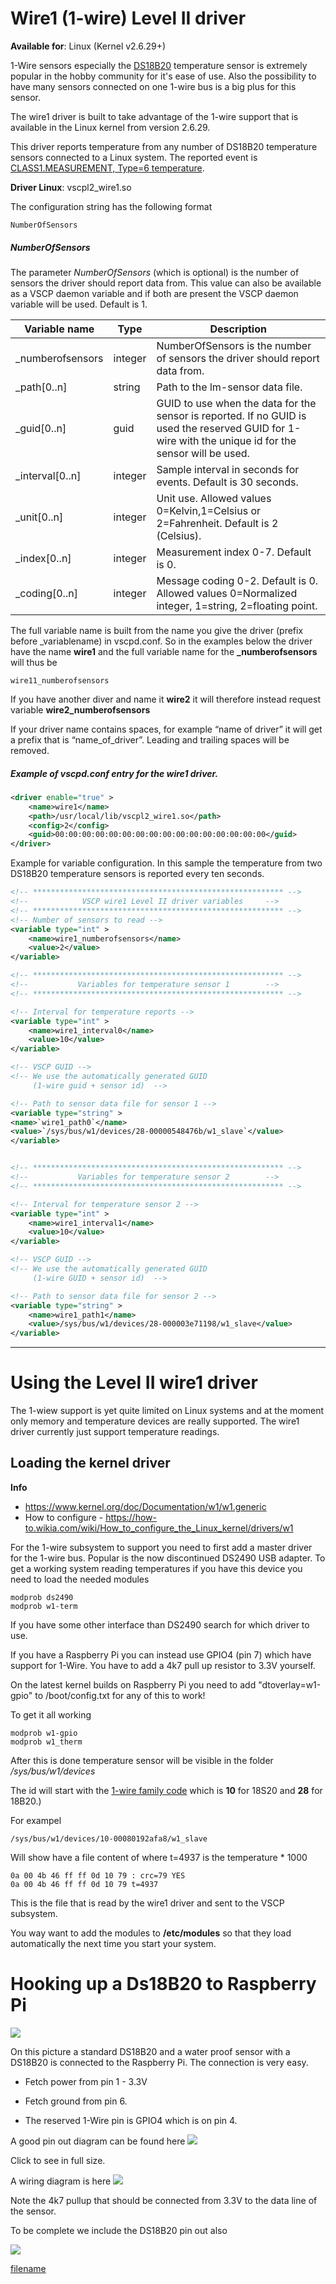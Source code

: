 # Wire1 (1-wire) Level II driver

**Available for**: Linux (Kernel v2.6.29+)

1-Wire sensors especially the [DS18B20](https://datasheets.maximintegrated.com/en/ds/DS18B20.pdf) temperature sensor is extremely popular in the hobby community for it's ease of use. Also the possibility to have many sensors connected on one 1-wire bus is a big plus for this sensor.

The wire1 driver is built to take advantage of the 1-wire support that is available in the Linux kernel from version 2.6.29.

This driver reports temperature from any number of DS18B20 temperature sensors connected to a Linux system. The reported event is [CLASS1.MEASUREMENT, Type=6 temperature](http://docs.vscp.org/spec/latest/#/./class1.measurement#type6).

**Driver Linux**: vscpl2_wire1.so

The configuration string has the following format

    NumberOfSensors

##### NumberOfSensors

The parameter *NumberOfSensors* (which is optional) is the number of sensors the driver should report data from. This value can also be available as a VSCP daemon variable and if both are present the VSCP daemon variable will be used. Default is 1. 

 | Variable name    | Type    | Description  | 
 | -------------    | ----    | -----------  | 
 | _numberofsensors | integer | NumberOfSensors is the number of sensors the driver should report data from. | 
 | _path[0..n]      | string  | Path to the lm-sensor data file.  | 
 | _guid[0..n]      | guid    | GUID to use when the data for the sensor is reported.  If no GUID is used the reserved GUID for 1-wire with the unique id for the sensor will be used. | 
 | _interval[0..n]  | integer | Sample interval in seconds for events. Default is 30 seconds. | 
 | _unit[0..n]      | integer | Unit use. Allowed values 0=Kelvin,1=Celsius or 2=Fahrenheit. Default is 2 (Celsius).  | 
 | _index[0..n]     | integer | Measurement index 0-7. Default is 0. | 
 | _coding[0..n]    | integer | Message coding 0-2. Default is 0. Allowed values 0=Normalized integer, 1=string, 2=floating point. | 

The full variable name is built from the name you give the driver (prefix before _variablename) in vscpd.conf. So in the examples below the driver have the name **wire1** and the full variable name for the **_numberofsensors** will thus be

    wire11_numberofsensors

If you have another diver and name it  **wire2** it will therefore instead request variable **wire2_numberofsensors**

If your driver name contains spaces, for example “name of driver” it will get a prefix that is “name_of_driver”. Leading and trailing spaces will be removed. 

##### Example of vscpd.conf entry for the wire1 driver.

```xml
<driver enable="true" >
    <name>wire1</name>
    <path>/usr/local/lib/vscpl2_wire1.so</path>
    <config>2</config>
    <guid>00:00:00:00:00:00:00:00:00:00:00:00:00:00:00:00</guid>
</driver>
```

Example for variable configuration. In this sample the temperature from two DS18B20 temperature sensors is reported every ten seconds.

```xml
<!-- ******************************************************** -->
<!--            VSCP wire1 Level II driver variables     -->
<!-- ******************************************************** -->
<!-- Number of sensors to read -->
<variable type="int" >
	<name>wire1_numberofsensors</name>          	
	<value>2</value>      
</variable>

<!-- ******************************************************** -->
<!--           Variables for temperature sensor 1        -->
<!-- ******************************************************** -->

<!-- Interval for temperature reports -->
<variable type="int" >
	<name>wire1_interval0</name>          	
	<value>10</value>      
</variable>

<!-- VSCP GUID -->
<!-- We use the automatically generated GUID 
     (1-wire guid + sensor id)  -->

<!-- Path to sensor data file for sensor 1 -->
<variable type="string" >
<name>`wire1_path0`</name>
<value>`/sys/bus/w1/devices/28-00000548476b/w1_slave`</value>
</variable>


<!-- ******************************************************** -->
<!--           Variables for temperature sensor 2        -->
<!-- ******************************************************** -->

<!-- Interval for temperature sensor 2 -->
<variable type="int" >
	<name>wire1_interval1</name>          	
	<value>10</value>      
</variable>

<!-- VSCP GUID -->
<!-- We use the automatically generated GUID 
     (1-wire GUID + sensor id)  --> 	

<!-- Path to sensor data file for sensor 2 -->
<variable type="string" >	
	<name>wire1_path1</name>          	
	<value>/sys/bus/w1/devices/28-000003e71198/w1_slave</value>      
</variable>

```


----

# Using the Level II wire1 driver

The 1-wiew support is yet quite limited on Linux systems and at the moment only memory and temperature devices are really supported. The wire1 driver currently just support temperature readings.

## Loading the kernel driver

**Info**

*  https://www.kernel.org/doc/Documentation/w1/w1.generic
*  How to configure - https://how-to.wikia.com/wiki/How_to_configure_the_Linux_kernel/drivers/w1

For the 1-wire subsystem to support you need to first add a master driver for the 1-wire bus. Popular is the now discontinued DS2490 USB adapter. To get a working system reading temperatures if you have this device you need to load the needed modules

    modprob ds2490
    modprob w1-term

If you have some other interface than DS2490 search for which driver to use. 

If you have a Raspberry Pi you can instead use GPIO4 (pin 7) which have support for 1-Wire. You have to add a 4k7 pull up resistor to 3.3V yourself.

On the latest kernel builds on Raspberry Pi you need to add "dtoverlay=w1-gpio" to /boot/config.txt for any of this to work! 

To get it all working

    modprob w1-gpio
    modprob w1_therm

After this is done temperature sensor will be visible in the folder */sys/bus/w1/devices* 

The id will start with the [1-wire family code](https://github.com/owfs/owfs-doc/wiki/1Wire-Device-List) which is **10** for 18S20 and **28** for 18B20.)

For exampel

    /sys/bus/w1/devices/10-00080192afa8/w1_slave

Will show have a file content of where t=4937 is the temperature * 1000

    0a 00 4b 46 ff ff 0d 10 79 : crc=79 YES
    0a 00 4b 46 ff ff 0d 10 79 t=4937 

This is the file that is read by the wire1 driver and sent to the VSCP subsystem.

You way want to add the modules to **/etc/modules** so that they load automatically the next time you start your system.

# Hooking up a Ds18B20 to Raspberry Pi

![](./images/drivers/level2-drivers/006_small.png)

On this picture a standard DS18B20 and a water proof sensor with a DS18B20 is connected to the Raspberry Pi. The connection is very easy.


*  Fetch power from pin 1 - 3.3V

*  Fetch ground from pin 6.

*  The reserved 1-Wire pin is GPIO4 which is on pin 4.

A good pin out diagram can be found here ![](https://howto8165.files.wordpress.com/2014/08/rpi-pinout.png)

Click to see in full size.

A wiring diagram is here ![](https://www.sbprojects.com/projects/raspberrypi/ds1820connect.png)

Note the 4k7 pullup that should be connected from 3.3V to the data line of the sensor.

To be complete we include the DS18B20 pin out also

![](https://www.modmypi.com/image/data/tutorials/DS18B20/DS18B20+.png)

[filename](./bottom_copyright.md ':include')
